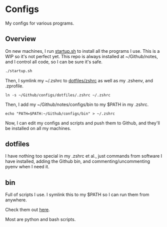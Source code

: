 # Configs

My configs for various programs.

## Overview

On new machines, I run [startup.sh](startup/startup.sh) to install all the programs I use. This is a WIP so it's not perfect yet.
This repo is always installed at ~/Github/notes, and I control all code, so I can be sure it's safe.

```bash
./startup.sh
```

Then, I symlink my ~/.zshrc to [dotfiles/zshrc](dotfiles/.zshrc) as well as my .zshenv, and .zprofile.

```
ln -s ~/Github/configs/dotfiles/.zshrc ~/.zshrc
```

Then, I add my ~/Github/notes/configs/bin to my $PATH in my .zshrc.

```
echo "PATH=$PATH:~/Github/configs/bin" > ~/.zshrc
```

Now, I can edit my configs and scripts and push them to Github, and they'll be installed on all my machines.

## dotfiles

I have nothing too special in my .zshrc et al., just commands from software I have installed, adding the Github bin, and commenting/uncommenting pyenv when I need it.

## bin

Full of scripts I use. I symlink this to my $PATH so I can run them from anywhere.

Check them out [here](bin/bin.md).

Most are python and bash scripts.

